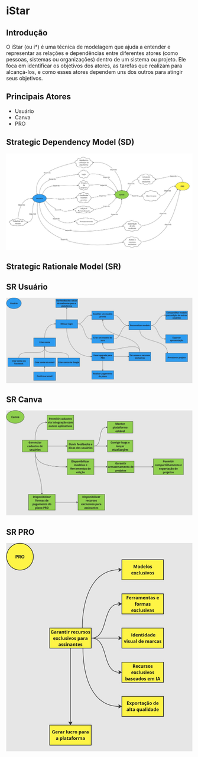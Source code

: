 # iStar

## Introdução

O iStar (ou i*) é uma técnica de modelagem que ajuda a entender e representar as relações e dependências entre diferentes atores (como pessoas, sistemas ou organizações) dentro de um sistema ou projeto. Ele foca em identificar os objetivos dos atores, as tarefas que realizam para alcançá-los, e como esses atores dependem uns dos outros para atingir seus objetivos.

## Principais Atores

- Usuário
- Canva
- PRO

## Strategic Dependency Model (SD)

![Diagrama de Dependência](../images/DiagramaDeDependencias%20.png)

## Strategic Rationale Model (SR)

## SR Usuário

![SR Usuário](../images/SR_Usuario.png)

## SR Canva

![SR Canva](../images/SR_Canva.png)

## SR PRO

![SR PRO](../images/SR_PRO.png)
